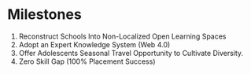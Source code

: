 # Milestones

1. Reconstruct Schools Into Non-Localized Open Learning Spaces
2. Adopt an Expert Knowledge System \(Web 4.0\)
3. Offer Adolescents Seasonal Travel Opportunity to Cultivate Diversity.
4. Zero Skill Gap \(100% Placement Success\)

